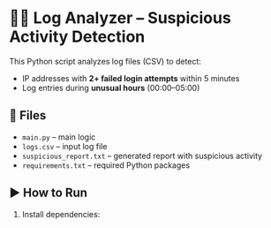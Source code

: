 # 🕵️‍♂️ Log Analyzer – Suspicious Activity Detection

This Python script analyzes log files (CSV) to detect:
- IP addresses with **2+ failed login attempts** within 5 minutes
- Log entries during **unusual hours** (00:00–05:00)

## 📁 Files
- `main.py` – main logic
- `logs.csv` – input log file
- `suspicious_report.txt` – generated report with suspicious activity
- `requirements.txt` – required Python packages

## ▶️ How to Run
1. Install dependencies: